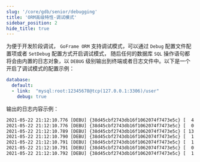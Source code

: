 ```yaml
---
slug: '/core/gdb/senior/debugging'
title: 'ORM高级特性-调试模式'
sidebar_position: 2
hide_title: true
---
```


为便于开发阶段调试， `GoFrame ORM` 支持调试模式，可以通过 `Debug` 配置文件配置项或者 `SetDebug` 配置方式开启调试模式， 随后任何的数据库 `SQL` 操作语句都将会由内置的日志对象，以 `DEBUG` 级别输出到终端或者日志文件中。以下是一个开启了调试模式的配置示例：

```yaml
database:
  default:
  - link:  "mysql:root:12345678@tcp(127.0.0.1:3306)/user"
    debug: true
```

输出的日志内容示例：

```html
2021-05-22 21:12:10.776 [DEBU] {38d45cbf2743db16f1062074f7473e5c} [  4 ms] [default] [rows:0  ] [txid:1] BEGIN
2021-05-22 21:12:10.776 [DEBU] {38d45cbf2743db16f1062074f7473e5c} [  0 ms] [default] [rows:0  ] [txid:1] SAVEPOINT `transaction0`
2021-05-22 21:12:10.789 [DEBU] {38d45cbf2743db16f1062074f7473e5c} [ 13 ms] [default] [rows:8  ] [txid:1] SHOW FULL COLUMNS FROM `user`
2021-05-22 21:12:10.790 [DEBU] {38d45cbf2743db16f1062074f7473e5c} [  1 ms] [default] [rows:1  ] [txid:1] INSERT INTO `user`(`id`,`name`) VALUES(1,'john')
2021-05-22 21:12:10.791 [DEBU] {38d45cbf2743db16f1062074f7473e5c} [  1 ms] [default] [rows:0  ] [txid:1] ROLLBACK TO SAVEPOINT `transaction0`
2021-05-22 21:12:10.791 [DEBU] {38d45cbf2743db16f1062074f7473e5c} [  0 ms] [default] [rows:1  ] [txid:1] INSERT INTO `user`(`id`,`name`) VALUES(2,'smith')
2021-05-22 21:12:10.792 [DEBU] {38d45cbf2743db16f1062074f7473e5c} [  1 ms] [default] [rows:0  ] [txid:1] COMMIT
```